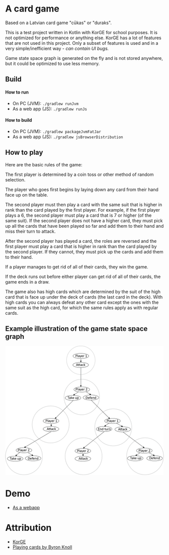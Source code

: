 # A card game

Based on a Latvian card game "cūkas" or "duraks".

This is a test project written in Kotlin with KorGE for school purposes.
It is not optimized for performance or anything else.
KorGE has a lot of features that are not used in this project.
Only a subset of features is used and in a very simple/inefficient way - _can contain UI bugs._

Game state space graph is generated on the fly and is not stored anywhere,
but it could be optimized to use less memory.

## Build
#### How to run
- On PC (JVM): `./gradlew runJvm`
- As a web app (JS): `./gradlew runJs`
#### How to build
- On PC (JVM): `./gradlew packageJvmFatJar`
- As a web app (JS): `./gradlew jsBrowserDistribution`

## How to play
Here are the basic rules of the game:

The first player is determined by a coin toss or other method of random selection.

The player who goes first begins by laying down any card from their hand face up on the table.

The second player must then play a card with the same suit that is higher in rank than the card played by the first player. For example, if the first player plays a 6, the second player must play a card that is 7 or higher (of the same suit). If the second player does not have a higher card, they must pick up all the cards that have been played so far and add them to their hand and miss their turn to attack.

After the second player has played a card, the roles are reversed and the first player must play a card that is higher in rank than the card played by the second player. If they cannot, they must pick up the cards and add them to their hand.

If a player manages to get rid of all of their cards, they win the game.

If the deck runs out before either player can get rid of all of their cards, the game ends in a draw.

The game also has high cards which are determined by the suit of the high card that is face up under the deck of cards (the last card in the deck).
With high cards you can always defeat any other card except the ones with the same suit as the high card, for which the same rules apply as with regular cards.

## Example illustration of the game state space graph
![Game state space graph illustration](game-state-graph.png)

# Demo
- [As a webapp](https://cardgame.kristianskaneps.lv/)

# Attribution
- [KorGE](https://korge.org/)
- [Playing cards by Byron Knoll](http://code.google.com/p/vector-playing-cards/)
